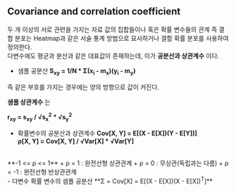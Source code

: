 ## Covariance and correlation coefficient

두 개 이상의 서로 관련을 가지는 자료 값의 집합들이나 혹은 확률 변수들의 관계 즉 결합 분포는 Heatmap과 같은 서술 통계 방법으로 묘사하거나 결합 확률 분포를 사용하여 정의한다.<br>
다변수에도 평균과 분산과 같은 대표값이 존재하는데, 이가 **공분산과 상관계수** 이다.

- 샘플 공분산
**S<sub>xy</sub> = 1/N * &Sigma;(x<sub>i</sub> - m<sub>x</sub>)(y<sub>i</sub> - m<sub>y</sub>)**

즉 같은 부호를 가지는 경우에는 양의 방향으로 값이 커진다.

**샘플 상관계수** 는 <br>

**r<sub>xy</sub> = s<sub>xy</sub> / &radic;s<sub>x</sub><sup>2</sup> * &radic;s<sub>y</sub><sup>2</sup>**

- 확률변수의 공분산과 상관계수
**Cov[X, Y] = E[(X - E[X])(Y  - E[Y])]** <br>
**&rho;[X, Y] = Cov[X, Y] / &radic;Var[X] * &radic;Var[Y]**
<br>
**-1 <= &rho; <= 1**
  + &rho; = 1 : 완전선형 상관관계
  + &rho; = 0 : 무상관(독립과는 다름)
  + &rho; = -1 : 완전선형 반상관관계
<br>
- 다변수 확률 변수의 샘플 공분산
**&Sigma; = Cov[X] = E[(X - E[X])(X - E[X])<sup>T</sup>]**
